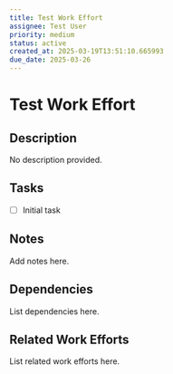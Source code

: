 ```yaml
---
title: Test Work Effort
assignee: Test User
priority: medium
status: active
created_at: 2025-03-19T13:51:10.665993
due_date: 2025-03-26
---
```


# Test Work Effort

## Description
No description provided.

## Tasks
- [ ] Initial task

## Notes
Add notes here.

## Dependencies
List dependencies here.

## Related Work Efforts
List related work efforts here.